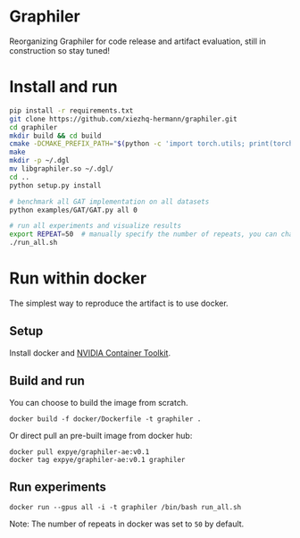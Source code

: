 # Graphiler

Reorganizing Graphiler for code release and artifact evaluation, still in construction so stay tuned!

# Install and run

```bash
pip install -r requirements.txt
git clone https://github.com/xiezhq-hermann/graphiler.git
cd graphiler
mkdir build && cd build
cmake -DCMAKE_PREFIX_PATH="$(python -c 'import torch.utils; print(torch.utils.cmake_prefix_path)')" ..
make
mkdir -p ~/.dgl
mv libgraphiler.so ~/.dgl/
cd ..
python setup.py install

# benchmark all GAT implementation on all datasets
python examples/GAT/GAT.py all 0

# run all experiments and visualize results
export REPEAT=50  # manually specify the number of repeats, you can change it to whatever you want.
./run_all.sh
```

# Run within docker

The simplest way to reproduce the artifact is to use docker.

## Setup

Install docker and [NVIDIA Container Toolkit](https://docs.nvidia.com/datacenter/cloud-native/container-toolkit/install-guide.html).

## Build and run

You can choose to build the image from scratch.

```
docker build -f docker/Dockerfile -t graphiler .
```

Or direct pull an pre-built image from docker hub:

```
docker pull expye/graphiler-ae:v0.1
docker tag expye/graphiler-ae:v0.1 graphiler
```

## Run experiments

```
docker run --gpus all -i -t graphiler /bin/bash run_all.sh
```

Note: The number of repeats in docker was set to `50` by default.
